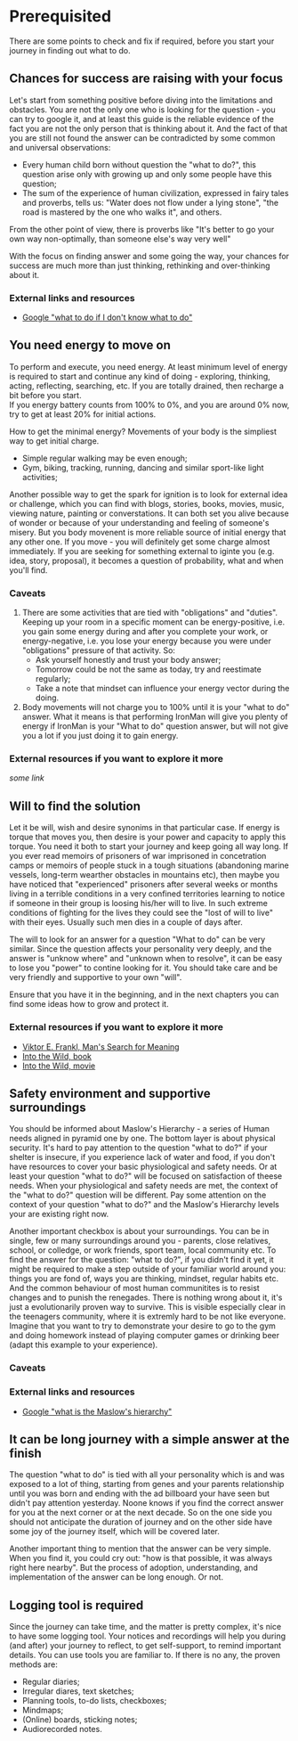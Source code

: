 # Prerequisited
There are some points to check and fix if required, before you start your journey in finding out what to do. 

## Chances for success are raising with your focus
Let's start from something positive before diving into the limitations and obstacles. You are not the only one who is looking for the question - you can try to google it, and at least this guide is the reliable evidence of the fact you are not the only person that is thinking about it. And the fact of that you are still not found the answer can be contradicted by some common and universal observations:
* Every human child born without question the "what to do?", this question arise only with growing up and only some people have this question;
* The sum of the experience of human civilization, expressed in fairy tales and proverbs, tells us: "Water does not flow under a lying stone", "the road is mastered by the one who walks it", and others. 

From the other point of view, there is proverbs like "It's better to go your own way non-optimally, than someone else's way very well"

With the focus on finding answer and some going the way, your chances for success are much more than just thinking, rethinking and over-thinking about it. 

### External links and resources
* [Google "what to do if I don't know what to do"](https://www.google.com/search?q=what+to+do+if+I+don%27t+know+what+to+do)

## You need energy to move on
To perform and execute, you need energy. At least minimum level of energy is required to start and continue any kind of doing - exploring, thinking, acting, reflecting, searching, etc. If you are totally drained, then recharge a bit before you start.  
If you energy battery counts from 100% to 0%, and you are around 0% now, try to get at least 20% for initial actions. 

How to get the minimal energy? Movements of your body is the simpliest way to get initial charge. 
* Simple regular walking may be even enough;
* Gym, biking, tracking, running, dancing and similar sport-like light activities; 

Another possible way to get the spark for ignition is to look for external idea or challenge, which you can find with blogs, stories, books, movies, music, viewing nature, painting or converstations. It can both set you alive because of wonder or because of your understanding and feeling of someone's misery. But you body movenent is more reliable source of initial energy that any other one. If you move - you will definitely get some charge almost immediately. If you are seeking for something external to iginte you (e.g. idea, story, proposal), it becomes a question of probability, what and when you'll find. 

### Caveats
1. There are some activities that are tied with "obligations" and "duties". Keeping up your room in a specific moment can be energy-positive, i.e. you gain some energy during and after you complete your work, or energy-negative, i.e. you lose your energy because you were under "obligations" pressure of that activity. So:
    * Ask yourself honestly and trust your body answer;
    * Tomorrow could be not the same as today, try and reestimate regularly;
    * Take a note that mindset can influence your energy vector during the doing. 
2. Body movements will not charge you to 100% until it is your "what to do" answer. What it means is that performing IronMan will give you plenty of energy if IronMan is your "What to do" question answer, but will not give you a lot if you just doing it to gain energy. 

### External resources if you want to explore it more
_some link_

## Will to find the solution
Let it be will, wish and desire synonims in that particular case. If energy is torque that moves you, then desire is your power and capacity to apply this torque. You need it both to start your journey and keep going all way long. If you ever read memoirs of prisoners of war imprisoned in concetration camps or memoirs of people stuck in a tough situations (abandoning marine vessels, long-term wearther obstacles in mountains etc), then maybe you have noticed that "experienced" prisoners after several weeks or months living in a terrible conditions in a very confined territories learning to notice if someone in their group is loosing his/her will to live. In such extreme conditions of fighting for the lives they could see the "lost of will to live" with their eyes. Usually such men dies in a couple of days after. 

The will to look for an answer for a question "What to do" can be very similar. Since the question affects your personality very deeply, and the answer is "unknow where" and "unknown when to resolve", it can be easy to lose you "power" to contine looking for it. You should take care and be very friendly and supportive to your own "will". 

Ensure that you have it in the beginning, and in the next chapters you can find some ideas how to grow and protect it. 

### External resources if you want to explore it more
* [Viktor E. Frankl, Man's Search for Meaning](https://en.wikipedia.org/wiki/Man%27s_Search_for_Meaning)
* [Into the Wild, book](https://en.wikipedia.org/wiki/Into_the_Wild_(Krakauer_book))
* [Into the Wild, movie](https://en.wikipedia.org/wiki/Into_the_Wild_(film))

## Safety environment and supportive surroundings
You should be informed about Maslow's Hierarchy - a series of Human needs aligned in pyramid one by one. The bottom layer is about physical security. It's hard to pay attention to the question "what to do?" if your shelter is insecure, if you experience lack of water and food, if you don't have resources to cover your basic physiological and safety needs. Or at least your question "what to do?" will be focused on satisfaction of theese needs. When your physiological and safety needs are met, the context of the "what to do?" question will be different. Pay some attention on the context of your question "what to do?" and the Maslow's Hierarchy levels your are existing right now.

Another important checkbox is about your surroundings. You can be in single, few or many surroundings around you - parents, close relatives, school, or colledge, or work friends, sport team, local community etc. To find the answer for the question: "what to do?", if you didn't find it yet, it might be required to make a step outside of your familiar world around you: things you are fond of, ways you are thinking, mindset, regular habits etc. And the common behaviour of most human communitites is to resist changes and to punish the renegades. There is nothing wrong about it, it's just a evolutionarily proven way to survive. This is visible especially clear in the teenagers community, where it is extremly hard to be not like everyone. Imagine that you want to try to demonstrate your desire to go to the gym and doing homework instead of playing computer games or drinking beer (adapt this example to your experience). 

### Caveats

### External links and resources
* [Google "what is the Maslow's hierarchy"](https://www.google.com/search?q=what+is+the+Maslow%27s+hierarchy)

## It can be long journey with a simple answer at the finish
The question "what to do" is tied with all your personality which is and was exposed to a lot of thing, starting from genes and your parents relationship until you was born and ending with the ad billboard your have seen but didn't pay attention yesterday. Noone knows if you find the correct answer for you at the next corner or at the next decade. So on the one side you should not anticipate the duration of journey and on the other side have some joy of the journey itself, which will be covered later. 

Another important thing to mention that the answer can be very simple. When you find it, you could cry out: "how is that possible, it was always right here nearby". But the process of adoption, understanding, and implementation of the answer can be long enough. Or not. 

## Logging tool is required
Since the journey can take time, and the matter is pretty complex, it's nice to have some logging tool. Your notices and recordings will help you during (and after) your journey to reflect, to get self-support, to remind important details. 
You can use tools you are familiar to. If there is no any, the proven methods are:
* Regular diaries;
* Irregular diares, text sketches; 
* Planning tools, to-do lists, checkboxes;
* Mindmaps;
* (Online) boards, sticking notes;
* Audiorecorded notes.